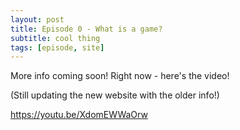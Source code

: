 ```yaml
---
layout: post
title: Episode 0 - What is a game?
subtitle: cool thing
tags: [episode, site]
---
```


More info coming soon!  Right now - here's the video!

(Still updating the new website with the older info!)

https://youtu.be/XdomEWWaOrw